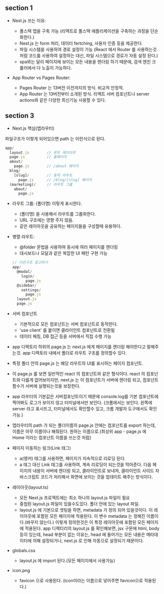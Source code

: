 
## section 1

- Next.js 쓰는 이유:
    - 풀스택 앱을 구축 가능 (리액트로 풀스택 애플리케이션을 구축하는 과정을 단순화한다.)
    - Nest.js 는 form 처리, 데이터 fertching, 사용자 인증 등을 제공한다.
    - 파일 시스템을 사용하여 경로 설정이 가능 (React 에서 Router 를 사용하는것처럼 코드를 사용하여 설정하는 대신, 파일 시스템으로 경로가 자동 설정 된다.)
    - spa와는 달리 페이지에 보이는 모든 내용을 렌더링 하기 때문에, 검색 엔진 크롤러에서 다 노출이 가능하다. 

- App Router vs Pages Router:
    - Pages Router 는 13버전 이전까지의 방식. 비교적 안정적.
    - App Router 는 13버전부터 소개된 방식. 리액트 서버 컴포넌트나 server actions와 같은 다양한 최신기능 사용할 수 있다.
    
## section 3

- Next.js  핵심(앱라우터) 

파일구조가 이렇게 되어있으면 path 는 이런식으로 된다. 

```jsx
app/
  layout.js        // 루트 레이아웃
  page.js          // 홈페이지
  about/
    page.js        // /about 페이지
  blog/
    [slug]/        // 동적 라우트
      page.js      // /blog/[slug] 페이지
  (marketing)/     // 라우트 그룹
    about/
      page.js
```

- 라우트 그룹: (폴더명) 이렇게 표시한다.
    - (폴더명) 을 사용해서 라우트를 그룹화한다.
    - URL 구조에는 영향 주지 않음.
    - 같은 레이아웃을 공유하는 페이지들을 구성할때 유용하다.
- 병렬 라우트:
    - @folder 문법을 사용하여 동시에 여러 페이지를 렌더링
    - 대시보드나 모달과 같은 복잡한 UI 패턴 구현 가능
    
    ```jsx
    // 이런구조 참고하기
    app/
      @modal/
        login/
          page.js
      @sidebar/
        settings/
          page.js
      layout.js
      page.js
    ```
    
- 서버 컴포넌트
    - 기본적으로 모든 컴포넌트는 서버 컴포넌트로 동작한다.
    - 'use client' 를 붙이면 클라이언트 컴포넌트로 전환됨
    - 데이터 페칭, DB 접근 등을 서버에서 직접 수행 가능

- app 디렉토리 하위의 page.js 는 next.js 에게 페이지를 렌더링 해야한다고 말해주는것. app 디렉토리 내에서 폴더로 라우트 구조를 정의할수 있다. 
- 특정 폴더 안의 page.js 는 해당 라우트의 UI를 표시하는 페이지 컴포넌트.

- 이 page.js 를 보면 일반적인 react 의 컴포넌트와 같은 형식이다. react 의 컴포넌트와 다를게 없어보이지만, next.js 는 이 컴포넌트가 서버에 렌더링 되고, 컴포넌트 함수가 서버에 실행되는것을 보장한다. 

- app 라우터의 기본값은 서버컴포넌트이기 때문에 console.log를 기본 컴포넌트에 찍어봐도 로그가 보이지 않고 터미널에서만 보인다. (크롬에서는 보인다. 왼쪽에 server 라고 표시뜨고, 터미널에서도 확인할수 있고, 크롬 개발자 도구에서도 확인가능.) 

- 앱라우터의 path 가 되는 폴더이름의 page.js 안에는 컴포넌트를 export 하는데, 이름은 아무 이름이나 해줘된다. 원하는 이름으로.(최상위 app - page.js 에 Home 이라는 컴포넌트 이름을 쓰는것 처럼)

- 페이지 이동하는 링크(Link 태그)
    - a(앵커) 태그를 사용하면, 페이지가 지속적으로 리로딩 된다.
    - a 태그 대신 Link 태그를 사용하여, 계속 리로딩이 되는것을 막아준다.
    다음 페이지의 내용이 서버에 렌더링 되고, 클라이언트로 보내져, 클라이언트 사이드 자바스크립트 코드가 처리해서 화면에 보이는 것을 업데이트 해주는 방식이다.


- 레이아웃(layout.ts)
    - 모든 Next.js 프로젝트에는 최소 하나의 layout.js 파일이 필요
    - 중첩된 layout.js 파일이 있을수도있다. 폴더 안에 있는 layout 파일.
    - layout.js 에 기본으로 셋팅을 하면, metadata 가 정의 되어 있을것이다. 이 레이아웃에 포함된 모든 페이지에 적용된다.
    이 변수 metadata 는 정해진 이름이다.(바꾸지 않는다.)
    이렇게 정의한것은 이 특정 레이아웃에 포함된 모든 페이지에 적용된다.
    app 디렉터리의 layout.js 를 확인해보면, jsx 구문에 html, body 등이 있는데,
    head 부분이 없는 이유는, head 에 들어가는 모든 내용은 메타데이터에 의해 설정되거나, next.js 로 인해 자동으로 설정되기 때문이다.
- globals.css
    - layout.js 에 import 된다.(모든 페이지에서 사용가능)
- icon.png
    - favicon 으로 사용된다. (icon이라는 이름으로 넣어주면 favicon으로 적용된다.)






